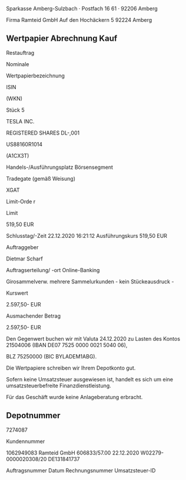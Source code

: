 <!-- image -->

Sparkasse Amberg-Sulzbach · Postfach 16 61 · 92206 Amberg

Firma Ramteid GmbH Auf den Hochäckern 5 92224 Amberg

## Wertpapier Abrechnung Kauf

Restauftrag

Nominale

Wertpapierbezeichnung

ISIN

(WKN)

Stück 5

TESLA INC.

REGISTERED SHARES DL-,001

US88160R1014

(A1CX3T)

Handels-/Ausführungsplatz Börsensegment

Tradegate (gemäß Weisung)

XGAT

Limit-Orde r

Limit

519,50 EUR

Schlusstag/-Zeit 22.12.2020 16:21:12 Ausführungskurs 519,50 EUR

Auftraggeber

Dietmar Scharf

Auftragserteilung/ -ort Online-Banking

Girosammelverw. mehrere Sammelurkunden - kein Stückeausdruck -

Kurswert

2.597,50- EUR

Ausmachender Betrag

2.597,50- EUR

Den Gegenwert buchen wir mit Valuta 24.12.2020 zu Lasten des Kontos 21504006 (IBAN DE07 7525 0000 0021 5040 06),

BLZ 75250000 (BIC BYLADEM1ABG).

Die Wertpapiere schreiben wir Ihrem Depotkonto gut.

Sofern keine Umsatzsteuer ausgewiesen ist, handelt es sich um eine umsatzsteuerbefreite Finanzdienstleistung.

Für das Geschäft wurde keine Anlageberatung erbracht.

## Depotnummer

7274087

Kundennummer

1062949083 Ramteid GmbH 606833/57.00 22.12.2020 W02279-0000020308/20 DE131841737

Auftragsnummer Datum Rechnungsnummer Umsatzsteuer-ID